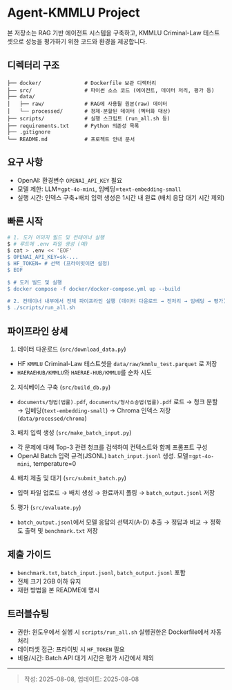 # Agent-KMMLU Project

본 저장소는 RAG 기반 에이전트 시스템을 구축하고, KMMLU Criminal-Law 테스트셋으로 성능을 평가하기 위한 코드와 환경을 제공합니다.

## 디렉터리 구조

```
├── docker/              # Dockerfile 보관 디렉터리
├── src/                 # 파이썬 소스 코드 (에이전트, 데이터 처리, 평가 등)
├── data/
│   ├── raw/             # RAG에 사용될 원본(raw) 데이터
│   └── processed/       # 정제·분할된 데이터 (벡터화 대상)
├── scripts/             # 실행 스크립트 (run_all.sh 등)
├── requirements.txt     # Python 의존성 목록
├── .gitignore
└── README.md            # 프로젝트 안내 문서
```

## 요구 사항

- OpenAI: 환경변수 `OPENAI_API_KEY` 필요
- 모델 제한: LLM=`gpt-4o-mini`, 임베딩=`text-embedding-small`
- 실행 시간: 인덱스 구축+배치 입력 생성은 1시간 내 완료 (배치 응답 대기 시간 제외)

## 빠른 시작

```bash
# 1. 도커 이미지 빌드 및 컨테이너 실행
$ # 루트에 .env 파일 생성 (예)
$ cat > .env << 'EOF'
$ OPENAI_API_KEY=sk-...
$ HF_TOKEN= # 선택 (프라이빗이면 설정)
$ EOF

$ # 도커 빌드 및 실행
$ docker compose -f docker/docker-compose.yml up --build

# 2. 컨테이너 내부에서 전체 파이프라인 실행 (데이터 다운로드 → 전처리 → 임베딩 → 평가)
$ ./scripts/run_all.sh
```

## 파이프라인 상세

1) 데이터 다운로드 (`src/download_data.py`)
- HF `KMMLU` Criminal-Law 테스트셋을 `data/raw/kmmlu_test.parquet` 로 저장
- `HAERAEHUB/KMMLU`와 `HAERAE-HUB/KMMLU`를 순차 시도

2) 지식베이스 구축 (`src/build_db.py`)
- `documents/형법(법률).pdf`, `documents/형사소송법(법률).pdf` 로드 → 청크 분할 → 임베딩(`text-embedding-small`) → Chroma 인덱스 저장(`data/processed/chroma`)

3) 배치 입력 생성 (`src/make_batch_input.py`)
- 각 문제에 대해 Top-3 관련 청크를 검색하여 컨텍스트와 함께 프롬프트 구성
- OpenAI Batch 입력 규격(JSONL) `batch_input.jsonl` 생성. 모델=`gpt-4o-mini`, temperature=0

4) 배치 제출 및 대기 (`src/submit_batch.py`)
- 입력 파일 업로드 → 배치 생성 → 완료까지 폴링 → `batch_output.jsonl` 저장

5) 평가 (`src/evaluate.py`)
- `batch_output.jsonl`에서 모델 응답의 선택지(A-D) 추출 → 정답과 비교 → 정확도 출력 및 `benchmark.txt` 저장

## 제출 가이드

- `benchmark.txt`, `batch_input.jsonl`, `batch_output.jsonl` 포함
- 전체 크기 2GB 이하 유지
- 재현 방법을 본 README에 명시

## 트러블슈팅

- 권한: 윈도우에서 실행 시 `scripts/run_all.sh` 실행권한은 Dockerfile에서 자동 처리
- 데이터셋 접근: 프라이빗 시 `HF_TOKEN` 필요
- 비용/시간: Batch API 대기 시간은 평가 시간에서 제외

---

> 작성: 2025-08-08, 업데이트: 2025-08-08

